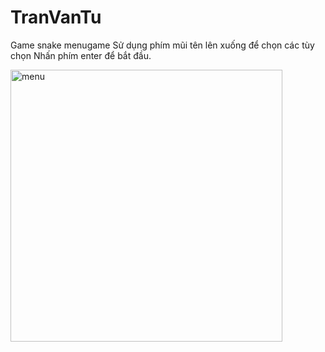 # TranVanTu
Game snake
menugame
Sử dụng phím mũi tên lên xuống để chọn các tùy chọn
Nhấn phím enter để bắt đầu.


<img width="435" alt="menu" src="https://user-images.githubusercontent.com/83269709/116989109-83076200-acfb-11eb-93ff-b0e6903307e2.png">
